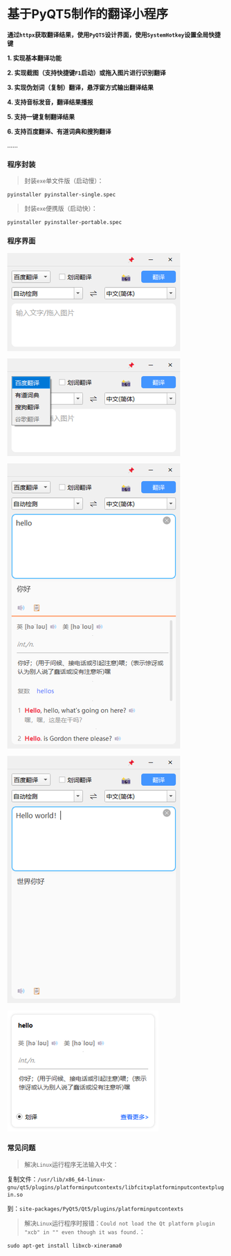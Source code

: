 # 基于PyQT5制作的翻译小程序

**通过`httpx`获取翻译结果，使用`PyQT5`设计界面，使用`SystemHotkey`设置全局快捷键**

**1. 实现基本翻译功能**

**2. 实现截图（支持快捷键`F1`启动）或拖入图片进行识别翻译**

**3. 实现伪划词（复制）翻译，悬浮窗方式输出翻译结果**

**4. 支持音标发音，翻译结果播报**

**5. 支持一键复制翻译结果**

**6. 支持百度翻译、有道词典和搜狗翻译**

......



### 程序封装

> 封装`exe`单文件版（启动慢）：

```shell
pyinstaller pyinstaller-single.spec
```



> 封装`exe`便携版（启动快）：

```shell
pyinstaller pyinstaller-portable.spec
```


### 程序界面
![主界面](screenshots/主界面.png "主界面")

![翻译引擎](screenshots/翻译引擎.png "翻译引擎")

![翻译单词](screenshots/翻译单词.png "翻译单词")

![翻译句子](screenshots/翻译句子.png "翻译句子")

![划词翻译（悬浮窗输出）](screenshots/划词翻译（悬浮窗输出）.png "划词翻译（悬浮窗输出）")



### 常见问题

> 解决`Linux`运行程序无法输入中文：

复制文件：`/usr/lib/x86_64-linux-gnu/qt5/plugins/platforminputcontexts/libfcitxplatforminputcontextplugin.so`

到：`site-packages/PyQt5/Qt5/plugins/platforminputcontexts`



> 解决`Linux`运行程序时报错：`Could not load the Qt platform plugin "xcb" in "" even though it was found.`：

```shell
sudo apt-get install libxcb-xinerama0
```

